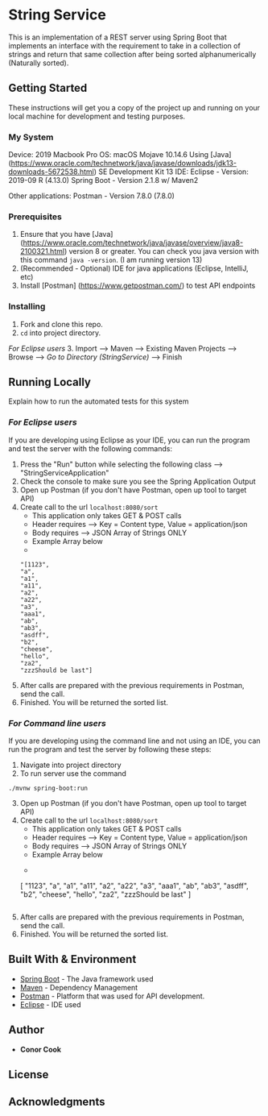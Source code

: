 # String Service

This is an implementation of a REST server using Spring Boot that implements an interface with the requirement to take in a collection of strings and return that same collection after being sorted alphanumerically (Naturally sorted). 

## Getting Started

These instructions will get you a copy of the project up and running on your local machine for development and testing purposes. 

### My System

Device: 2019 Macbook Pro
OS: macOS Mojave 10.14.6
Using [Java] (https://www.oracle.com/technetwork/java/javase/downloads/jdk13-downloads-5672538.html) SE Development Kit 13
IDE: Eclipse - Version: 2019-09 R (4.13.0)
Spring Boot - Version 2.1.8 w/ Maven2

Other applications:
Postman - Version 7.8.0 (7.8.0)

### Prerequisites

1.  Ensure that you have [Java] (https://www.oracle.com/technetwork/java/javase/overview/java8-2100321.html) version 8 or greater. You can check you java version with this command `java -version`. (I am running version 13)
2.  (Recommended - Optional) IDE for java applications (Eclipse, IntelliJ, etc)
3.  Install [Postman] (https://www.getpostman.com/) to test API endpoints


### Installing

1.  Fork and clone this repo.
2. `cd` into project directory.

*For Eclipse users*
3.  Import --> Maven --> Existing Maven Projects --> Browse --> *Go to Directory (StringService)* --> Finish


## Running Locally

Explain how to run the automated tests for this system

### *For Eclipse users*

If you are developing using Eclipse as your IDE, you can run the program and test the server with the following commands:
1.  Press the "Run" button while selecting the following class --> "StringServiceApplication"
2.  Check the console to make sure you see the Spring Application Output
3.  Open up Postman (if you don't have Postman, open up tool to target API)
4.  Create call to the url `localhost:8080/sort`
	* This application only takes GET & POST calls
	* Header requires --> Key = Content type, Value = application/json
	* Body requires --> JSON Array of Strings ONLY
	* Example Array below
	* 
	```
	"[1123",
    "a",
    "a1",
    "a11",
    "a2",
    "a22",
    "a3",
    "aaa1",
    "ab",
    "ab3",
    "asdff",
    "b2",
    "cheese",
    "hello",
    "za2",
    "zzzShould be last"]
    
	```
5.  After calls are prepared with the previous requirements in Postman, send the call.
6.  Finished. You will be returned the sorted list.

### *For Command line users*

If you are developing using the command line and not using an IDE, you can run the program and test the server by following these steps:
1.  Navigate into project directory
2.  To run server use the command

```
./mvnw spring-boot:run
```
3.  Open up Postman (if you don't have Postman, open up tool to target API)
4.  Create call to the url `localhost:8080/sort`
	* This application only takes GET & POST calls
	* Header requires --> Key = Content type, Value = application/json
	* Body requires --> JSON Array of Strings ONLY
	* Example Array below
	* ```
	[
    "1123",
    "a",
    "a1",
    "a11",
    "a2",
    "a22",
    "a3",
    "aaa1",
    "ab",
    "ab3",
    "asdff",
    "b2",
    "cheese",
    "hello",
    "za2",
    "zzzShould be last"
	]
	```
5.  After calls are prepared with the previous requirements in Postman, send the call.
6.  Finished. You will be returned the sorted list.



## Built With & Environment

* [Spring Boot](https://spring.io/projects/spring-boot/) - The Java framework used
* [Maven](https://maven.apache.org/) - Dependency Management
* [Postman](https://www.getpostman.com/) - Platform that was used for API development.
* [Eclipse](https://www.eclipse.org/downloads/packages/) - IDE used

## Author

* **Conor Cook** 

## License

## Acknowledgments
